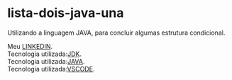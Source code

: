 # lista-dois-java-una
Utilizando a linguagem JAVA, para concluir algumas estrutura condicional.

Meu [LINKEDIN](https://www.linkedin.com/in/kevin-ferreira-undefined-5276b9272/).    
Tecnologia utilizada:[JDK](https://www.oracle.com/br/java/technologies/downloads/#jdk20-windows).    
Tecnologia utilizada:[JAVA](https://www.java.com/pt-BR/).    
Tecnologia utilizada:[VSCODE](https://code.visualstudio.com/).
